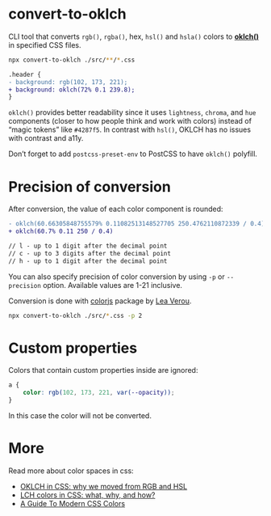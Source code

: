 # convert-to-oklch

CLI tool that converts `rgb()`, `rgba()`, hex, `hsl()` and `hsla()` colors to [**oklch()**](https://developer.mozilla.org/en-US/docs/Web/CSS/color_value/oklch) in specified CSS files.

```sh
npx convert-to-oklch ./src/**/*.css
```

```diff
.header {
- background: rgb(102, 173, 221);
+ background: oklch(72% 0.1 239.8);
}
```

`oklch()` provides better readability since it uses `lightness`, `chroma`, and `hue` components (closer to how people think and work with colors) instead of “magic tokens” like `#4287f5`. In contrast with `hsl()`, OKLCH has no issues with contrast and a11y.

Don’t forget to add `postcss-preset-env` to PostCSS to have `oklch()` polyfill.

# Precision of conversion

After conversion, the value of each color component is rounded:

```diff
- oklch(60.66305848755579% 0.11082513148527705 250.4762110872339 / 0.4)
+ oklch(60.7% 0.11 250 / 0.4)

// l - up to 1 digit after the decimal point
// c - up to 3 digits after the decimal point
// h - up to 1 digit after the decimal point
```

You can also specify precision of color conversion by using `-p` or `--precision` option. Available values are 1-21 inclusive.

Conversion is done with [colorjs](https://colorjs.io/) package by [Lea Verou](https://github.com/LeaVerou).

```bash
npx convert-to-oklch ./src/*.css -p 2
```

# Custom properties

Colors that contain custom properties inside are ignored:

```css
a {
	color: rgb(102, 173, 221, var(--opacity));
}
```

In this case the color will not be converted.

# More

Read more about color spaces in css:

-   [OKLCH in CSS: why we moved from RGB and HSL](https://evilmartians.com/chronicles/oklch-in-css-why-quit-rgb-hsl)
-   [LCH colors in CSS: what, why, and how?](https://lea.verou.me/2020/04/lch-colors-in-css-what-why-and-how/)
-   [A Guide To Modern CSS Colors](https://www.smashingmagazine.com/2021/11/guide-modern-css-colors/)
